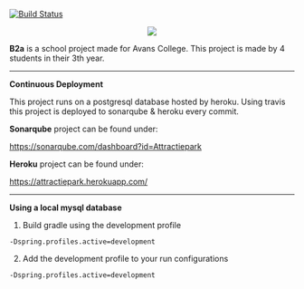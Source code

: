 [![Build Status](https://travis-ci.org/AttractieparkB2a/Attractiepark.svg)](https://travis-ci.org/AttractieparkB2a/Attractiepark)  

<p align="center"><img src="http://i.imgur.com/5nln7Js.png"></p>

**B2a** is a school project made for Avans College. This project is made by 4 students in their 3th year. 

-----------------

**Continuous Deployment**

This project runs on a postgresql database hosted by heroku. Using travis this project is deployed to sonarqube & heroku every commit.


**Sonarqube** project can be found under:

https://sonarqube.com/dashboard?id=Attractiepark

**Heroku** project can be found under:

https://attractiepark.herokuapp.com/

-----------------

**Using a local mysql database**

1. Build gradle using the development profile

```
-Dspring.profiles.active=development
```

2. Add the development profile to your run configurations

```
-Dspring.profiles.active=development
```


